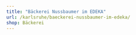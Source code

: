 ```yaml
---
title: "Bäckerei Nussbaumer im EDEKA"
url: /karlsruhe/baeckerei-nussbaumer-im-edeka/
shop: Bäckerei
---
```

